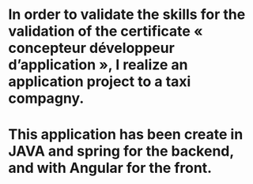 # In order to validate the skills for the validation of the certificate « concepteur développeur d’application », I realize an application project to a taxi compagny.
# This application has been create in JAVA and spring for the backend, and with Angular for the front.
